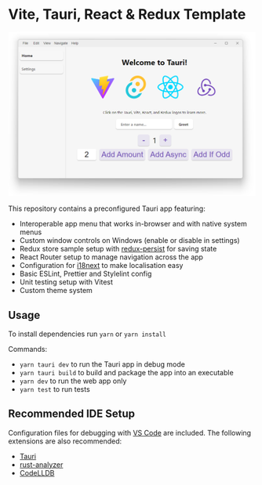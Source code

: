# Vite, Tauri, React & Redux Template

![Screenshot of app](image.png)

This repository contains a preconfigured Tauri app featuring:

- Interoperable app menu that works in-browser and with native system menus
- Custom window controls on Windows (enable or disable in settings)
- Redux store sample setup with [redux-persist](https://github.com/rt2zz/redux-persist) for saving state
- React Router setup to manage navigation across the app
- Configuration for [i18next](https://github.com/i18next/i18next) to make localisation easy
- Basic ESLint, Prettier and Stylelint config
- Unit testing setup with Vitest
- Custom theme system

## Usage

To install dependencies run `yarn` or `yarn install`

Commands:

- `yarn tauri dev` to run the Tauri app in debug mode
- `yarn tauri build` to build and package the app into an executable
- `yarn dev` to run the web app only
- `yarn test` to run tests

## Recommended IDE Setup

Configuration files for debugging with [VS Code](https://code.visualstudio.com/) are included. The following extensions are also recommended:

- [Tauri](https://marketplace.visualstudio.com/items?itemName=tauri-apps.tauri-vscode)
- [rust-analyzer](https://marketplace.visualstudio.com/items?itemName=rust-lang.rust-analyzer)
- [CodeLLDB](https://marketplace.visualstudio.com/items?itemName=vadimcn.vscode-lldb)
